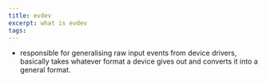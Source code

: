 ```yaml
---
title: evdev
excerpt: what is evdev
tags:
---
```

- responsible for generalising raw input events from device drivers, basically takes whatever format a device gives out and converts it into a general format.